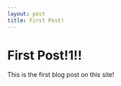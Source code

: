 ```yaml
---
layout: post
title: First Post!
---
```


# First Post!1!!

This is the first blog post on this site!

